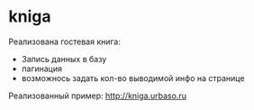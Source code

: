 # kniga
Реализована гостевая книга: 
- Запись данных в базу
- пагинация
- возможнось задать кол-во выводимой инфо на странице

Реализованный пример:
http://kniga.urbaso.ru
